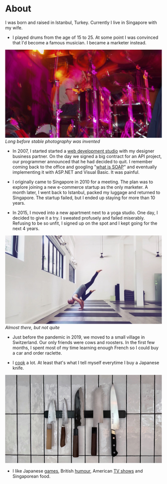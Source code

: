 

# About

I was born and raised in Istanbul, Turkey. Currently I live in Singapore with my wife. 

- I played drums from the age of 15 to 25. At some point I was convinced that I'd become a famous musician. I became a marketer instead. 

![Playing drums with a shaky camera](/assets/images/about/drums.jpg)
*Long before stable photography was invented*

- In 2007, I started started a [web development studio](https://nerdverk.com) with my designer business partner. On the day we signed a big contract for an API project, our programmer announced that he had decided to quit. I remember coming back to the office and googling "[what is SOAP](https://en.wikipedia.org/wiki/SOAP)" and eventually implementing it with ASP.NET and Visual Basic. It was painful. 

- I originally came to Singapore in 2010 for a meeting. The plan was to explore joining a new e-commerce startup as the only marketer. A month later, I went back to Istanbul, packed my luggage and returned to Singapore. The startup failed, but I ended up staying for more than 10 years. 

- In 2015, I moved into a new apartment next to a yoga studio. One day, I decided to give it a try. I sweated profusely and failed miserably. Refusing to be so unfit, I signed up on the spot and I kept going for the next 4 years.

![Man in lululemons](/assets/images/about/yoga.jpg)
*Almost there, but not quite*

- Just before the pandemic in 2019, we moved to a small village in Switzerland. Our only friends were cows and roosters. In the first few months, I spent most of my time learning enough French so I could buy a car and order raclette.

- I [cook](https://forage.sg) a lot. At least that's what I tell myself everytime I buy a Japanese knife.


![Knives](/assets/images/about/knives.jpg)


- I like Japanese [games](https://www.fromsoftware.jp/ww/), British [humour](https://en.wikipedia.org/wiki/Peep_Show_(British_TV_series)), American [TV shows](https://en.wikipedia.org/wiki/Archer_(2009_TV_series)) and Singaporean food.